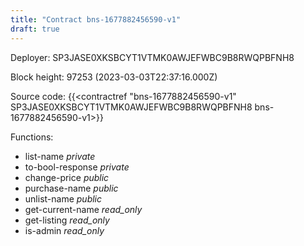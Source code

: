 ```yaml
---
title: "Contract bns-1677882456590-v1"
draft: true
---
```

Deployer: SP3JASE0XKSBCYT1VTMK0AWJEFWBC9B8RWQPBFNH8


 



Block height: 97253 (2023-03-03T22:37:16.000Z)

Source code: {{<contractref "bns-1677882456590-v1" SP3JASE0XKSBCYT1VTMK0AWJEFWBC9B8RWQPBFNH8 bns-1677882456590-v1>}}

Functions:

* list-name _private_
* to-bool-response _private_
* change-price _public_
* purchase-name _public_
* unlist-name _public_
* get-current-name _read_only_
* get-listing _read_only_
* is-admin _read_only_
